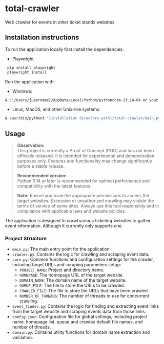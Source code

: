 # total-crawler
Web crawler for events in other ticket stands websites

## Installation instructions

To run the application locally first install the dependencies:
- Playwright

```bash
 pip install playwright
 playwright install
```

Run the application with:

- Windows:
```bash
& C:/Users/{username}/AppData/Local/Python/pythoncore-{3.14-64 or your version}/python.exe "{installation directory path}/total-crawler/main.py"
```

- Linux, MacOS, and other Unix-like systems:
```bash
& /usr/bin/python3 "{installation directory path}/total-crawler/main.py"
```

## Usage

> **Observation:**  
> This project is currently a Proof of Concept (POC) and has not been officially released. It is intended for experimental and demonstration purposes only. Features and functionality may change significantly before a stable release.  
>  
> **Recommended version:**  
> Python 3.14 or later is recommended for optimal performance and compatibility with the latest features.
>
> **Note:**
> Ensure you have the appropriate permissions to access the target websites. Excessive or unauthorized crawling may violate the terms of service of some sites. Always use this tool responsibly and in compliance with applicable laws and website policies.
>
The application is designed to crawl various ticketing websites to gather event information. Although it currently only supports one.

### Project Structure
- `main.py`: The main entry point for the application.
- `crawler.py`: Contains the logic for crawling and scraping event data.
- `core.py`: Common functions and configuration settings for the crawler, including target URLs and scraping parameters setup:
    - `PROJECT_NAME`: Project and directory name.
    - `HOMEPAGE`: The homepage URL of the target website.
    - `DOMAIN_NAME`: The domain name of the target website.
    - `QUEUE_FILE`: The file to store the URLs to be crawled.
    - `CRAWLED_FILE`: The file to store the URLs that have been crawled.
    - `NUMBER_OF_THREADS`: The number of threads to use for concurrent crawling.
- `event_finder.py`: Contains the logic for finding and extracting event links from the target website and scraping events data from those links.
- `config.json`: Configuration file for global settings, including project name, homepage list, queue and crawled default file names, and number of threads.
- `domain.py`: Contains utility functions for domain name extraction and validation.
